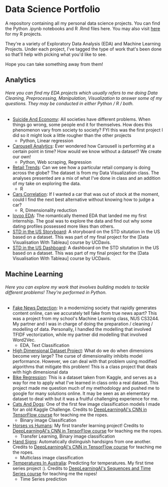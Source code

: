 # Data Science Portfolio
A repository containing all my personal data science projects. You can find the Python .ipynb notebooks and R .Rmd files here. You may also visit [here](https://rpubs.com/zenrith) for my R projects.

They're a variety of Exploratory Data Analysis (EDA) and Machine Learning Projects. Under each project, I've tagged the type of work that's been done so that'll help with picking what you'd like to see.

Hope you can take something away from them!

## Analytics
###### Here you can find my EDA projects which usually refers to me doing Data Cleaning, Preprocessing, Manipulation, Visualization to answer some of my questions. They may be conducted in either Python / R / both. 
- [Suicide And Economy](https://github.com/zenrith/Data-Science-Portfolio-/blob/main/Suicide%20And%20Economy/Suicide%20And%20Economy.ipynb): All societies have different problems. When things go wrong, some people end it for themselves. How does this phenomenon vary from society to society? FYI this was the first project I did so it might look a little rougher than the other projects
  - Python, Linear regression
- [Carousell Analytics](https://github.com/zenrith/Data-Science-Portfolio-/blob/main/Carousell%20Analytics/Carousell%20Analytics.ipynb): Ever wondered how Carousell is performing at a certain point in time? How would we know without a dataset? We create our own!
  - Python, Web scraping, Regression  
- [Retail Trends](https://rpubs.com/zenrith/Retail_Trends): Can we see how a particular retail company is doing across the globe? The dataset is from my Data Visualization class. The analyses presented are a mix of what I've done in class and an addition of my take on exploring the data.
  - R
- [Cars Correlation](https://rpubs.com/zenrith/Cars_Correlation): If I wanted a car that was out of stock at the moment, could I find the next best alternative without knowing how to judge a car? 
  - R, Dimensionality reduction
- [lovoo EDA](https://github.com/zenrith/Data-Science-Portfolio-/blob/main/lovoo%20EDA/lovoo_eda.ipynb): The romantically themed EDA that landed me my first internship. The goal was to explore the data and find out why some dating profiles possessed more likes than others. 
-  [STD in the US Storyboard](https://public.tableau.com/app/profile/jeffrey7529/viz/STDintheUSstory/Story1): A storyboard on the STD situtation in the US based on a dataset. This was part of my final project for the [Data Visualisation With Tableau] course by UCDavis.
-  [STD in the US Dashboard](https://public.tableau.com/app/profile/jeffrey7529/viz/STDintheUSdashboard_16241118956390/STDcasesintheUS): A dashboard on the STD situtation in the US based on a dataset. This was part of my final project for the [Data Visualisation With Tableau] course by UCDavis.

## Machine Learning  
###### Here you can explore my work that involves building models to tackle different problems! They're performed in Python.
- [Fake News Detection](https://github.com/zenrith/Data-Science-Portfolio-/tree/main/Fake%20News%20Detection): In a modernizing society that rapidly generates content online, can we accurately tell fake from true news apart? This was a project from my school's Machine Learning class, NUS CS3244. My partner and I was in charge of doing the preparation / cleaning / modelling of data. Personally, I handled the modelling that involved TFIDF vectorization, while my partner did modelling that involved Word2Vec. 
  - EDA, Text Classification
- [High Dimensional Dataset Project](https://github.com/zenrith/Data-Science-Portfolio-/blob/main/Class%20Project%20-%20High%20Dimensional%20Dataset%20Regression/Report.pdf): What do we do when dimensions become very large? The curse of dimensionality inhibits model performance. However, we can deal with that problem using modified algorithms that mitigate this problem! This is a class project that deals with high dimensional data
- [Bike Regression](https://github.com/zenrith/Data-Science-Portfolio-/blob/main/Bike%20Sharing%20Regression/bike_regression.ipynb): This is a dataset taken from Kaggle, and serves as a way for me to apply what I've learned in class onto a real dataset. This project made me question much of my methodology and pushed me to google for many solutions online. It may be seen as an elementary dataset to deal with but it was a fruitful challenging experience for me.
- [Cats And Dogs](https://github.com/zenrith/Data-Science-Portfolio-/blob/main/Cats%20And%20Dogs/Cats%20And%20Dogs.ipynb): One of the first few image classification models I made for an old Kaggle Challenge. Credits to [DeepLearningAI's CNN in TensorFlow course](https://www.coursera.org/learn/convolutional-neural-networks-tensorflow) for teaching me the ropes.
  - Binary image Classification
- [Horses vs Humans](https://github.com/zenrith/Data-Science-Portfolio-/blob/main/Horses%20vs%20Humans/Horses%20vs%20Humans.ipynb): My first transfer learning project! Credits to [DeepLearningAI's CNN in TensorFlow course](https://www.coursera.org/learn/convolutional-neural-networks-tensorflow) for teaching me the ropes.
  - Transfer Learning, Binary image classification
- [Hand Signs](https://github.com/zenrith/Data-Science-Portfolio-/blob/main/Hand%20signs/Hand%20Signs.ipynb): Automatically distinguish handsigns from one another. Credits to [DeepLearningAI's CNN in TensorFlow course](https://www.coursera.org/learn/convolutional-neural-networks-tensorflow) for teaching me the ropes.
  - Multiclass image classification
- [Temperatures In Australia](https://github.com/zenrith/Data-Science-Portfolio-/blob/main/Temperatures%20In%20Australia/Temperatures%20in%20Australia.ipynb): Predicting for temperatures. My first time series project :). Credits to [DeepLearningAI's Sequences and Time Series course](https://www.coursera.org/learn/tensorflow-sequences-time-series-and-prediction) for teaching me the ropes!
  - Time Series prediction
